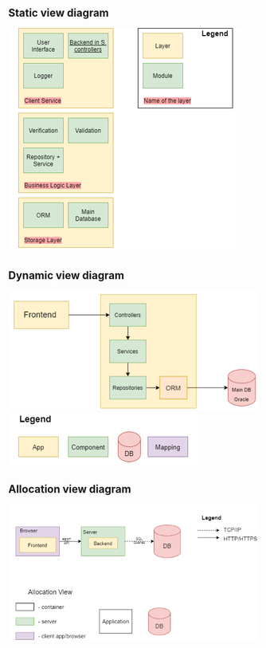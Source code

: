 ## Static view diagram
![Static view](/documentation/diagrams/static_1.png)

## Dynamic view diagram
![Dynamic view](/documentation/diagrams/dynamic_2.png)
![Legend](/documentation/diagrams/legend.png)

## Allocation view diagram
![Dynamic view](/documentation/diagrams/dynamic_1.png)


